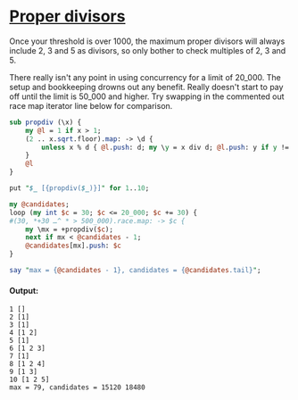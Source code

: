 [1]: https://rosettacode.org/wiki/Proper_divisors

# [Proper divisors][1]





Once your threshold is over 1000, the maximum proper divisors will always include 2, 3 and 5 as divisors, so only bother to check multiples of 2, 3 and 5.



There really isn't any point in using concurrency for a limit of 20\_000. The setup and bookkeeping drowns out any benefit. Really doesn't start to pay off until the limit is 50\_000 and higher. Try swapping in the commented out race map iterator line below for comparison.

```perl
sub propdiv (\x) {
    my @l = 1 if x > 1;
    (2 .. x.sqrt.floor).map: -> \d {
        unless x % d { @l.push: d; my \y = x div d; @l.push: y if y != d }
    }
    @l
}

put "$_ [{propdiv($_)}]" for 1..10;

my @candidates;
loop (my int $c = 30; $c <= 20_000; $c += 30) {
#(30, *+30 …^ * > 500_000).race.map: -> $c {
    my \mx = +propdiv($c);
    next if mx < @candidates - 1;
    @candidates[mx].push: $c
}

say "max = {@candidates - 1}, candidates = {@candidates.tail}";
```

#### Output:
```
1 []
2 [1]
3 [1]
4 [1 2]
5 [1]
6 [1 2 3]
7 [1]
8 [1 2 4]
9 [1 3]
10 [1 2 5]
max = 79, candidates = 15120 18480
```
